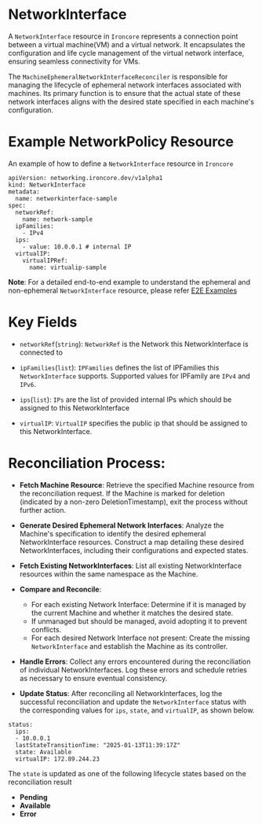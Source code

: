 # NetworkInterface
A `NetworkInterface` resource in `Ironcore` represents a connection point between a virtual machine(VM) and a virtual network. It encapsulates the configuration and life cycle management of the virtual network interface, ensuring seamless connectivity for VMs.

The `MachineEphemeralNetworkInterfaceReconciler` is responsible for managing the lifecycle of ephemeral network interfaces associated with machines. Its primary function is to ensure that the actual state of these network interfaces aligns with the desired state specified in each machine's configuration.

# Example NetworkPolicy Resource
An example of how to define a `NetworkInterface` resource in `Ironcore`

```
apiVersion: networking.ironcore.dev/v1alpha1
kind: NetworkInterface
metadata:
  name: networkinterface-sample
spec:
  networkRef:
    name: network-sample
  ipFamilies:
    - IPv4
  ips:
    - value: 10.0.0.1 # internal IP
  virtualIP:
    virtualIPRef:
      name: virtualip-sample
```
**Note**: For a detailed end-to-end example to understand the ephemeral and non-ephemeral `NetworkInterface` resource, please refer <a href="https://github.com/ironcore-dev/ironcore/tree/main/config/samples/e2e">E2E Examples</a>

# Key Fields 
- `networkRef`(`string`): `NetworkRef` is the Network this NetworkInterface is connected to

- `ipFamilies`(`list`): `IPFamilies` defines the list of IPFamilies this `NetworkInterface` supports. Supported values for IPFamily are `IPv4` and `IPv6`.

- `ips`(`list`): `IPs` are the list of provided internal IPs which should be assigned to this NetworkInterface

- `virtualIP`: `VirtualIP` specifies the public ip that should be assigned to this NetworkInterface.

# Reconciliation Process:

- **Fetch Machine Resource**:
Retrieve the specified Machine resource from the reconciliation request.
If the Machine is marked for deletion (indicated by a non-zero DeletionTimestamp), exit the process without further action.

- **Generate Desired Ephemeral Network Interfaces**:
Analyze the Machine's specification to identify the desired ephemeral NetworkInterface resources.
Construct a map detailing these desired NetworkInterfaces, including their configurations and expected states.

- **Fetch Existing NetworkInterfaces**:
List all existing NetworkInterface resources within the same namespace as the Machine.

- **Compare and Reconcile**:
    - For each existing Network Interface:
Determine if it is managed by the current Machine and whether it matches the desired state.
    - If unmanaged but should be managed, avoid adopting it to prevent conflicts.
    - For each desired Network Interface not present:
Create the missing `NetworkInterface` and establish the Machine as its controller.

- **Handle Errors**:
Collect any errors encountered during the reconciliation of individual NetworkInterfaces.
Log these errors and schedule retries as necessary to ensure eventual consistency.

- **Update Status**:
After reconciling all NetworkInterfaces, log the successful reconciliation and update the `NetworkInterface` status with the corresponding values for `ips`, `state`, and `virtualIP`, as shown below.

```
status:
  ips:
  - 10.0.0.1
  lastStateTransitionTime: "2025-01-13T11:39:17Z"
  state: Available
  virtualIP: 172.89.244.23
```
The `state` is updated as one of the following lifecycle states based on the reconciliation result
- **Pending**
- **Available**
- **Error**



